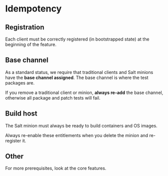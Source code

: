 # Idempotency

## Registration

Each client must be correctly registered (in bootstrapped state) at the beginning of the feature.


## Base channel

As a standard status, we require that traditional clients and Salt minions have the **base channel assigned**. The base channel is where the test packages are.

If you remove a traditional client or minion, **always re-add** the base channel, otherwise all package and patch tests will fail.


## Build host

The Salt minion must always be ready to build containers and OS images.

Always re-enable these entitlements when you delete the minion and re-register it.


## Other

For more prerequisites, look at the core features.
